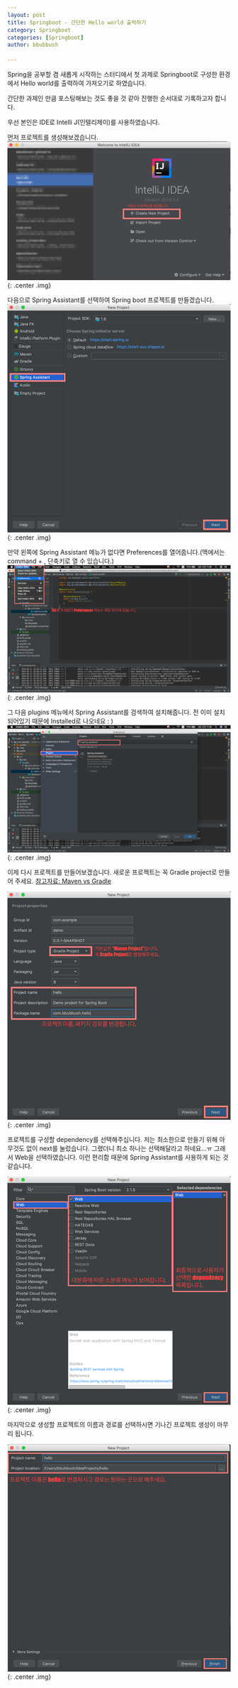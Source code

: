 ```yaml
---
layout: post
title: Springboot - 간단한 Hello world 출력하기
category: Springboot
categories: [Springboot]
author: bbubbush

---
```


Spring을 공부할 겸 새롭게 시작하는 스터디에서 첫 과제로 Springboot로 구성한 환경에서 Hello world를 출력하여 가져오기로 하였습니다.

간단한 과제인 만큼 포스팅해보는 것도 좋을 것 같아 진행한 순서대로 기록하고자 합니다.

우선 본인은 IDE로 Intelli J(인텔리제이)를 사용하였습니다.

먼저 프로젝트를 생성해보겠습니다.
![프로젝트만들기](/assets/img/springboot/2019-05-16_project_01.png){: .center .img}

다음으로 Spring Assistant를 선택하여 Spring boot 프로젝트를 만들겠습니다.
![새 프로젝트 생성](/assets/img/springboot/2019-05-17_project_02.png){: .center .img}

만약 왼쪽에 Spring Assistant 메뉴가 없다면 Preferences를 열어줍니다.(맥에서는 command + , 단축키로 열 수 있습니다.)
![Preferences 찾기](/assets/img/springboot/2019-05-17_project_03.png){: .center .img}

그 다음 plugins 메뉴에서 Spring Assistant를 검색하여 설치해줍니다. 전 이미 설치되어있기 때문에 Installed로 나오네요 : )
![Plugins에 인스톨하기](/assets/img/springboot/2019-05-17_project_04.png){: .center .img}

이제 다시 프로젝트를 만들어보겠습니다. 새로운 프로젝트는 꼭 Gradle project로 만들어 주세요.
[참고자료: Maven vs Gradle](https://bkim.tistory.com/13)

![프로젝트 정보입력](/assets/img/springboot/2019-05-17_project_05.png){: .center .img}

프로젝트를 구성할 dependency를 선택해주십니다. 저는 최소한으로 만들기 위해 아무것도 없이 next를 눌렀습니다. 그랬더니 최소 하나는 선택해달라고 하네요...ㅠ
그래서 Web을 선택하였습니다. 이런 편리함 때문에 Spring Assistant를 사용하게 되는 것 같습니다.

![dependency 선택](/assets/img/springboot/2019-05-17_project_06.png){: .center .img}

마지막으로 생성할 프로젝트의 이름과 경로를 선택하시면 기나긴 프로젝트 생성이 마무리 됩니다.

![프로젝트명과 경로 설정](/assets/img/springboot/2019-05-17_project_07.png){: .center .img}